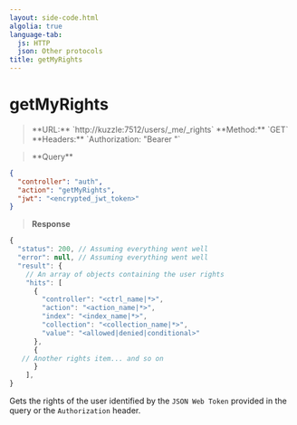 ```yaml
---
layout: side-code.html
algolia: true
language-tab:
  js: HTTP
  json: Other protocols
title: getMyRights
---
```


# getMyRights

<blockquote class="js">
<p>
**URL:** `http://kuzzle:7512/users/_me/_rights`  
**Method:** `GET`  
**Headers:** `Authorization: "Bearer <encrypted_jwt_token>"`
</p>
</blockquote>

<blockquote class="json">
<p>
**Query**
</p>
</blockquote>

```json
{
  "controller": "auth",
  "action": "getMyRights",
  "jwt": "<encrypted_jwt_token>"
}
```

>**Response**

```javascript
{
  "status": 200, // Assuming everything went well
  "error": null, // Assuming everything went well
  "result": {
    // An array of objects containing the user rights
    "hits": [
      {
        "controller": "<ctrl_name|*>",
        "action": "<action_name|*>",
        "index": "<index_name|*>",
        "collection": "<collection_name|*>",
        "value": "<allowed|denied|conditional>"
      },
      {
   // Another rights item... and so on
      }
    ],
}
```

Gets the rights of the user identified by the `JSON Web Token` provided in the query or the `Authorization` header.
